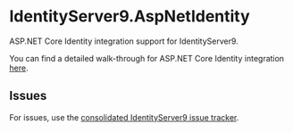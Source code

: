 # IdentityServer9.AspNetIdentity

ASP.NET Core Identity integration support for IdentityServer9.

You can find a detailed walk-through for ASP.NET Core Identity integration [here](https://IdentityServer9.readthedocs.io/en/latest/quickstarts/6_aspnet_identity.html).

## Issues

For issues, use the [consolidated IdentityServer9 issue tracker](https://github.com/alexhiggins732/IdentityServer9/issues).
